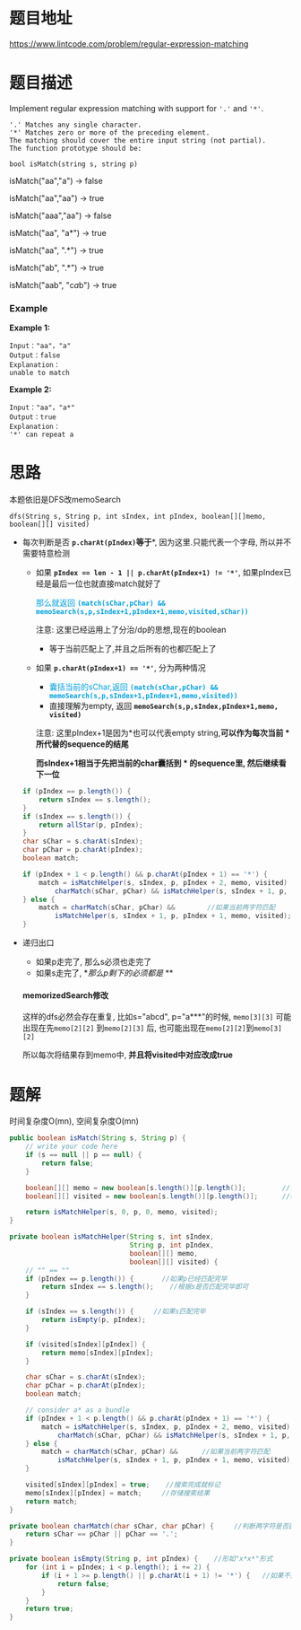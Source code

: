 # 题目地址

https://www.lintcode.com/problem/regular-expression-matching



# 题目描述

Implement regular expression matching with support for `'.'` and `'*'`.

```
'.' Matches any single character.
'*' Matches zero or more of the preceding element.
The matching should cover the entire input string (not partial).
The function prototype should be:

bool isMatch(string s, string p)
```



isMatch("aa","a") → false

isMatch("aa","aa") → true

isMatch("aaa","aa") → false

isMatch("aa", "a*") → true

isMatch("aa", ".*") → true

isMatch("ab", ".*") → true

isMatch("aab", "c*a*b") → true

### Example

**Example 1:**

```
Input："aa"，"a"
Output：false
Explanation：
unable to match
```

**Example 2:**

```
Input："aa"，"a*"
Output：true
Explanation：
'*' can repeat a
```



# 思路

本题依旧是DFS改memoSearch

`dfs(String s, String p, int sIndex, int pIndex, boolean[][]memo, boolean[][] visited)`

+ 每次判断是否 **`p.charAt(pIndex)`等于***, 因为这里.只能代表一个字母, 所以并不需要特意检测

  + 如果 **`pIndex == len - 1 || p.charAt(pIndex+1) != '*'`**,  如果pIndex已经是最后一位也就直接match就好了

    <font color = grape>那么就返回 **`(match(sChar,pChar) && memoSearch(s,p,sIndex+1,pIndex+1,memo,visited,sChar))`**</font>

    注意: 这里已经运用上了分治/dp的思想,现在的boolean

    + 等于当前匹配上了,并且之后所有的也都匹配上了

  + 如果 **`p.charAt(pIndex+1) == '*'`**, 分为两种情况

    + <font color = grape>囊括当前的sChar,返回 **`(match(sChar,pChar) && memoSearch(s,p,sIndex+1,pIndex+1,memo,visited))`**</font> 
    + 直接理解为empty, 返回 **`memoSearch(s,p,sIndex,pIndex+1,memo, visited)`**

    注意: 这里pIndex+1是因为*也可以代表empty string,**可以作为每次当前 * 所代替的sequence的结尾**

     **而sIndex+1相当于先把当前的char囊括到 * 的sequence里, 然后继续看下一位**

  ```java
  if (pIndex == p.length()) {
      return sIndex == s.length();
  }
  if (sIndex == s.length()) {
      return allStar(p, pIndex);
  }
  char sChar = s.charAt(sIndex);
  char pChar = p.charAt(pIndex);
  boolean match;
  
  if (pIndex + 1 < p.length() && p.charAt(pIndex + 1) == '*') {    	 //如果为'*'，有两种方案
      match = isMatchHelper(s, sIndex, p, pIndex + 2, memo, visited) ||                //'*'不去匹配字符
          charMatch(sChar, pChar) && isMatchHelper(s, sIndex + 1, p, pIndex, memo, visited);  //'*'重复前面一个字符去匹配s
  } else {
      match = charMatch(sChar, pChar) && 		//如果当前两字符匹配
          isMatchHelper(s, sIndex + 1, p, pIndex + 1, memo, visited); //继续下一个字符匹配
  }
  ```

+ 递归出口
  + 如果p走完了, 那么s必须也走完了
  + 如果s走完了, **那么p剩下的必须都是* **

  #### memorizedSearch修改

  这样的dfs必然会存在重复, 比如s="abcd", p="a***"的时候,    `memo[3][3]` 可能出现在先`memo[2][2]` 到`memo[2][3]` 后, 也可能出现在`memo[2][2]`到`memo[3][2]`

  所以每次将结果存到memo中, **并且将visited中对应改成true**





# 题解

时间复杂度O(mn), 空间复杂度O(mn)

```java
public boolean isMatch(String s, String p) {
    // write your code here
    if (s == null || p == null) {
        return false;
    }

    boolean[][] memo = new boolean[s.length()][p.length()];			//记忆搜索结果
    boolean[][] visited = new boolean[s.length()][p.length()];		//标记是否访问

    return isMatchHelper(s, 0, p, 0, memo, visited);
}

private boolean isMatchHelper(String s, int sIndex,
                              String p, int pIndex,
                              boolean[][] memo,
                              boolean[][] visited) {
    // "" == ""
    if (pIndex == p.length()) {       //如果p已经匹配完毕
        return sIndex == s.length();	//根据s是否匹配完毕即可
    }

    if (sIndex == s.length()) {		//如果s匹配完毕
        return isEmpty(p, pIndex);
    }

    if (visited[sIndex][pIndex]) {
        return memo[sIndex][pIndex];
    }

    char sChar = s.charAt(sIndex);
    char pChar = p.charAt(pIndex);
    boolean match;

    // consider a* as a bundle
    if (pIndex + 1 < p.length() && p.charAt(pIndex + 1) == '*') {    	 //如果为'*'，有两种方案
        match = isMatchHelper(s, sIndex, p, pIndex + 2, memo, visited) ||                //'*'不去匹配字符
            charMatch(sChar, pChar) && isMatchHelper(s, sIndex + 1, p, pIndex, memo, visited);  //'*'重复前面一个字符去匹配s
    } else {
        match = charMatch(sChar, pChar) && 		//如果当前两字符匹配
            isMatchHelper(s, sIndex + 1, p, pIndex + 1, memo, visited); //继续下一个字符匹配
    }

    visited[sIndex][pIndex] = true;    //搜索完成就标记
    memo[sIndex][pIndex] = match;     //存储搜索结果
    return match;
}

private boolean charMatch(char sChar, char pChar) {		//判断两字符是否匹配
    return sChar == pChar || pChar == '.';
}

private boolean isEmpty(String p, int pIndex) {    //形如"x*x*"形式
    for (int i = pIndex; i < p.length(); i += 2) {
        if (i + 1 >= p.length() || p.charAt(i + 1) != '*') {   //如果不是'*'，无法匹配
            return false;
        }
    }
    return true;
}
```













